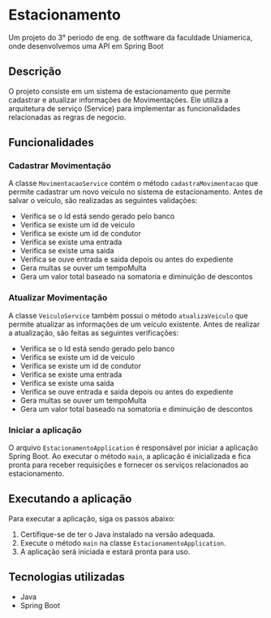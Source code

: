 # Estacionamento

Um projeto do 3° periodo de eng. de sotftware da faculdade Uniamerica, onde desenvolvemos uma API em Spring Boot
## Descrição

O projeto consiste em um sistema de estacionamento que permite cadastrar e atualizar informações de Movimentações. Ele utiliza a arquitetura de serviço (Service) para implementar as funcionalidades relacionadas as regras de negocio.

## Funcionalidades

### Cadastrar Movimentação

A classe `MovimentacaoService` contém o método `cadastraMovimentacao` que permite cadastrar um novo veículo no sistema de estacionamento. Antes de salvar o veículo, são realizadas as seguintes validações:

- Verifica se o Id está sendo gerado pelo banco
- Verifica se existe um id de veiculo
- Verifica se existe um id de condutor
- Verifica se existe uma entrada
- Verifica se existe uma saida
- Verifica se ouve entrada e saida depois ou antes do expediente
- Gera multas se ouver um tempoMulta
- Gera um valor total baseado na somatoria e diminuição de descontos

### Atualizar Movimentação

A classe `VeiculoService` também possui o método `atualizaVeiculo` que permite atualizar as informações de um veículo existente. Antes de realizar a atualização, são feitas as seguintes verificações:

- Verifica se o Id está sendo gerado pelo banco
- Verifica se existe um id de veiculo
- Verifica se existe um id de condutor
- Verifica se existe uma entrada
- Verifica se existe uma saida
- Verifica se ouve entrada e saida depois ou antes do expediente
- Gera multas se ouver um tempoMulta
- Gera um valor total baseado na somatoria e diminuição de descontos

### Iniciar a aplicação

O arquivo `EstacionamentoApplication` é responsável por iniciar a aplicação Spring Boot. Ao executar o método `main`, a aplicação é inicializada e fica pronta para receber requisições e fornecer os serviços relacionados ao estacionamento.

## Executando a aplicação

Para executar a aplicação, siga os passos abaixo:

1. Certifique-se de ter o Java instalado na versão adequada.
2. Execute o método `main` na classe `EstacionamentoApplication`.
3. A aplicação será iniciada e estará pronta para uso.

## Tecnologias utilizadas

- Java
- Spring Boot
